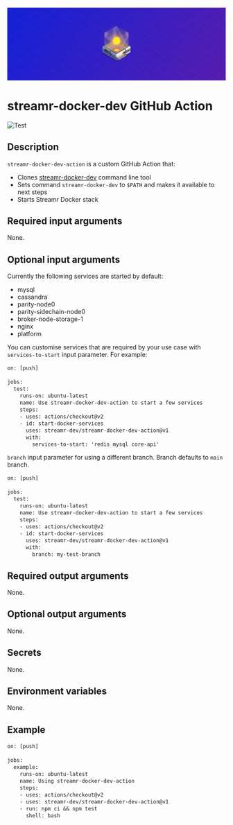 <p align="center">
  <a href="https://streamr.network">
    <img alt="Streamr" src="https://raw.githubusercontent.com/streamr-dev/streamr-docker-dev-action/master/docker-header-img.png" width="1320" />
  </a>
</p>
<h1 align="left"></h1>

# streamr-docker-dev GitHub Action

![Test](https://github.com/streamr-dev/streamr-docker-dev-action/workflows/Test/badge.svg)

## Description
`streamr-docker-dev-action` is a custom GitHub Action that:
- Clones [streamr-docker-dev](https://github.com/streamr-dev/streamr-docker-dev/) command line tool
- Sets command `streamr-docker-dev` to `$PATH` and makes it available to next steps
- Starts Streamr Docker stack

## Required input arguments
None.

## Optional input arguments
Currently the following services are started by default:
- mysql
- cassandra
- parity-node0
- parity-sidechain-node0
- broker-node-storage-1
- nginx
- platform

You can customise services that are required by your use case with `services-to-start` input parameter.
For example:
```
on: [push]

jobs:
  test:
    runs-on: ubuntu-latest
    name: Use streamr-docker-dev-action to start a few services
    steps:
    - uses: actions/checkout@v2
    - id: start-docker-services
      uses: streamr-dev/streamr-docker-dev-action@v1
      with:
        services-to-start: 'redis mysql core-api'
```

`branch` input parameter for using a different branch.
Branch defaults to `main` branch.
```
on: [push]

jobs:
  test:
	runs-on: ubuntu-latest
	name: Use streamr-docker-dev-action to start a few services
	steps:
	- uses: actions/checkout@v2
	- id: start-docker-services
	  uses: streamr-dev/streamr-docker-dev-action@v1
	  with:
	    branch: my-test-branch
```

## Required output arguments
None.

## Optional output arguments
None.

## Secrets
None.

## Environment variables
None.

## Example
```
on: [push]

jobs:
  example:
    runs-on: ubuntu-latest
    name: Using streamr-docker-dev-action
    steps:
    - uses: actions/checkout@v2
    - uses: streamr-dev/streamr-docker-dev-action@v1
    - run: npm ci && npm test
      shell: bash
```
